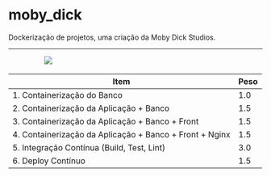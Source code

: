 # moby_dick
Dockerização de projetos, uma criação da Moby Dick Studios.
<hr>

&nbsp;&nbsp;&nbsp;&nbsp;&nbsp;&nbsp;&nbsp;&nbsp;&nbsp;&nbsp;&nbsp;&nbsp;&nbsp;&nbsp;&nbsp;&nbsp;&nbsp;
![](https://static.wikia.nocookie.net/metalgear/images/c/c7/Moby.jpg/revision/latest/scale-to-width-down/819?cb=20150725142108)

| Item | Peso |
|---|---|
| 1. Containerização do Banco                      | 1.0 |
| 2. Containerização da Aplicação + Banco          | 1.5 |
| 3. Containerização da Aplicação + Banco + Front  | 1.5 |
| 4. Containerização da Aplicação + Banco + Front + Nginx  | 1.5 |
| 5. Integração Contínua (Build, Test, Lint)       | 3.0 |
| 6. Deploy Contínuo                               | 1.5 |
